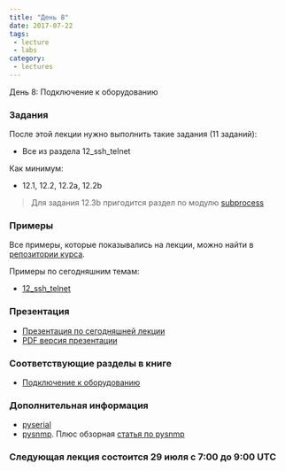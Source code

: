 ```yaml
---
title: "День 8"
date: 2017-07-22
tags:
 - lecture
 - labs
category:
 - lectures
---
```


День 8: Подключение к оборудованию

### Задания

После этой лекции нужно выполнить такие задания (11 заданий):

* Все из раздела 12_ssh_telnet

Как минимум:

* 12.1, 12.2, 12.2a, 12.2b

> Для задания 12.3b пригодится раздел по модулю [subprocess](https://natenka.gitbooks.io/pyneng/content/book/16_additional_info/useful_modules/subprocess.html)

### Примеры

Все примеры, которые показывались на лекции, можно найти в [репозитории курса](https://github.com/pyneng/pyneng-online-jun-jul-2017).

Примеры по сегодняшним темам:

* [12_ssh_telnet](https://github.com/pyneng/pyneng-online-jun-jul-2017/tree/master/examples/12_ssh_telnet)

### Презентация

* [Презентация по сегодняшней лекции](https://gitpitch.com/natenka/pyneng-slides/py3-ssh-telnet)
* [PDF версия презентации](https://github.com/pyneng/pyneng-online-jun-jul-2017/blob/master/presentations/08_Day8_ssh_telnet.pdf)


### Соответствующие разделы в книге

* [Подключение к оборудованию](https://natenka.gitbooks.io/pyneng/content/v/python3.6/book/12_ssh_telnet/)

### Дополнительная информация

* [pyserial](https://pythonhosted.org/pyserial/)
* [pysnmp](http://pysnmp.sourceforge.net/). Плюс обзорная [статья по pysnmp](https://pynet.twb-tech.com/blog/snmp/python-snmp-intro.html)

### Следующая лекция состоится 29 июля с 7:00 до 9:00 UTC


